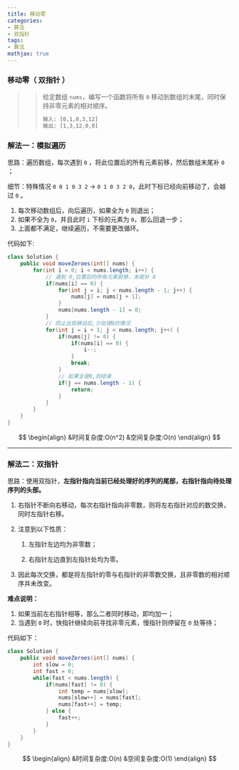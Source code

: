 ```yaml
---
title: 移动零
categories:
- 算法
- 双指针
tags:
- 算法
mathjax: true
---
```


### 移动零（ 双指针 ）

<!--more-->

> > 给定数组 `nums`，编写一个函数将所有 `0` 移动到数组的末尾，同时保持非零元素的相对顺序。
> >
> > ```html
> > 输入: [0,1,0,3,12]
> > 输出: [1,3,12,0,0]
> > ```

### 解法一：模拟遍历

思路：遍历数组，每次遇到 `0` ，将此位置后的所有元素前移，然后数组末尾补 `0` ；

细节：特殊情况 `0 0 1 0 3 2` → `0 1 0 3 2 0`，此时下标已经向前移动了，会越过 `0` 。

1. 每次移动数组后，向后遍历，如果全为 `0` 则退出；
2. 如果不全为 `0`，并且此时 `i` 下标的元素为 `0`，那么回退一步；
3. 上面都不满足，继续遍历，不需要更改循环。

代码如下:

```java
class Solution {
    public void moveZeroes(int[] nums) {
        for(int i = 0; i < nums.length; i++) {
            // 遇到 0,位置后的所有元素前移，末尾补 0 
            if(nums[i] == 0) {
                for(int j = i; j < nums.length - 1; j++) {
                    nums[j] = nums[j + 1];
                }
                nums[nums.length - 1] = 0;
            }
            // 防止出现移动后,少处理0的情况
            for(int j = i + 1; j < nums.length; j++) {
                if(nums[j] != 0) {
                    if(nums[i] == 0) {
                        i--;
                    }
                    break;
                }
                // 如果全是0,则结束
                if(j == nums.length - 1) {
                    return;
                }
            }
        }
    }
}
```

$$
\begin{align}
&时间复杂度:O(n^2)
&空间复杂度:O(n)
\end{align}
$$

-----

### 解法二：双指针

思路：使用双指针，**左指针指向当前已经处理好的序列的尾部，右指针指向待处理序列的头部。**

1. 右指针不断向右移动，每次右指针指向非零数，则将左右指针对应的数交换，同时左指针右移。

2. 注意到以下性质：

   1. 左指针左边均为非零数；

   2. 右指针左边直到左指针处均为零。

3. 因此每次交换，都是将左指针的零与右指针的非零数交换，且非零数的相对顺序并未改变。

**难点说明：**

1. 如果当前左右指针相等，那么二者同时移动，即均加一；
2. 当遇到 `0` 时，快指针继续向前寻找非零元素，慢指针则停留在 `0` 处等待； 

代码如下：

```java
class Solution {
    public void moveZeroes(int[] nums) {
        int slow = 0;
        int fast = 0;
        while(fast < nums.length) {
            if(nums[fast] != 0) {
                int temp = nums[slow];
                nums[slow++] = nums[fast];
                nums[fast++] = temp;
            } else {
                fast++;
            }
        }
    }
}
```

$$
\begin{align}
&时间复杂度:O(n)
&空间复杂度:O(1)
\end{align}
$$




